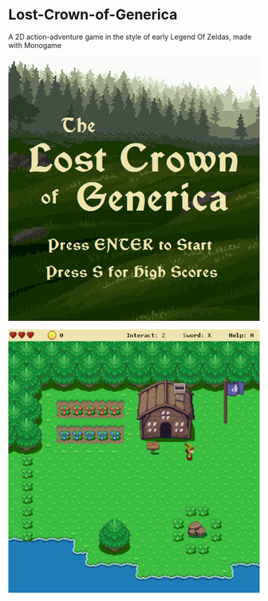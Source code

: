 # Lost-Crown-of-Generica
A 2D action-adventure game in the style of early Legend Of Zeldas, made with Monogame

![title screen](screenshots/title.png)

![gameplay screen](screenshots/overworld.png)
